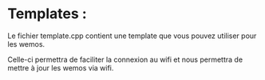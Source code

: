 # Templates :
Le fichier template.cpp contient une template que vous pouvez utiliser pour les wemos.

Celle-ci permettra de faciliter la connexion au wifi et nous permettra de mettre
à jour les wemos via wifi.
